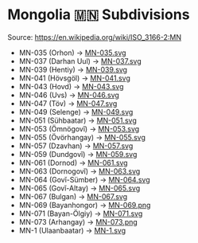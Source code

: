 # Mongolia 🇲🇳 Subdivisions

Source: https://en.wikipedia.org/wiki/ISO_3166-2:MN

* MN-035 (Orhon) -> [MN-035.svg](https://github.com/amckenna41/iso3166-flag-icons/blob/main/iso3166-2-icons/MN/MN-035.svg)
* MN-037 (Darhan Uul) -> [MN-037.svg](https://github.com/amckenna41/iso3166-flag-icons/blob/main/iso3166-2-icons/MN/MN-037.svg)
* MN-039 (Hentiy) -> [MN-039.svg](https://github.com/amckenna41/iso3166-flag-icons/blob/main/iso3166-2-icons/MN/MN-039.svg)
* MN-041 (Hövsgöl) -> [MN-041.svg](https://github.com/amckenna41/iso3166-flag-icons/blob/main/iso3166-2-icons/MN/MN-041.svg)
* MN-043 (Hovd) -> [MN-043.svg](https://github.com/amckenna41/iso3166-flag-icons/blob/main/iso3166-2-icons/MN/MN-043.svg)
* MN-046 (Uvs) -> [MN-046.svg](https://github.com/amckenna41/iso3166-flag-icons/blob/main/iso3166-2-icons/MN/MN-046.svg)
* MN-047 (Töv) -> [MN-047.svg](https://github.com/amckenna41/iso3166-flag-icons/blob/main/iso3166-2-icons/MN/MN-047.svg)
* MN-049 (Selenge) -> [MN-049.svg](https://github.com/amckenna41/iso3166-flag-icons/blob/main/iso3166-2-icons/MN/MN-049.svg)
* MN-051 (Sühbaatar) -> [MN-051.svg](https://github.com/amckenna41/iso3166-flag-icons/blob/main/iso3166-2-icons/MN/MN-051.svg)
* MN-053 (Ömnögovĭ) -> [MN-053.svg](https://github.com/amckenna41/iso3166-flag-icons/blob/main/iso3166-2-icons/MN/MN-053.svg)
* MN-055 (Övörhangay) -> [MN-055.svg](https://github.com/amckenna41/iso3166-flag-icons/blob/main/iso3166-2-icons/MN/MN-055.svg)
* MN-057 (Dzavhan) -> [MN-057.svg](https://github.com/amckenna41/iso3166-flag-icons/blob/main/iso3166-2-icons/MN/MN-057.svg)
* MN-059 (Dundgovĭ) -> [MN-059.svg](https://github.com/amckenna41/iso3166-flag-icons/blob/main/iso3166-2-icons/MN/MN-059.svg)
* MN-061 (Dornod) -> [MN-061.svg](https://github.com/amckenna41/iso3166-flag-icons/blob/main/iso3166-2-icons/MN/MN-061.svg)
* MN-063 (Dornogovĭ) -> [MN-063.svg](https://github.com/amckenna41/iso3166-flag-icons/blob/main/iso3166-2-icons/MN/MN-063.svg)
* MN-064 (Govĭ-Sümber) -> [MN-064.svg](https://github.com/amckenna41/iso3166-flag-icons/blob/main/iso3166-2-icons/MN/MN-064.svg)
* MN-065 (Govĭ-Altay) -> [MN-065.svg](https://github.com/amckenna41/iso3166-flag-icons/blob/main/iso3166-2-icons/MN/MN-065.svg)
* MN-067 (Bulgan) -> [MN-067.svg](https://github.com/amckenna41/iso3166-flag-icons/blob/main/iso3166-2-icons/MN/MN-067.svg)
* MN-069 (Bayanhongor) -> [MN-069.png](https://github.com/amckenna41/iso3166-flag-icons/blob/main/iso3166-2-icons/MN/MN-069.png)
* MN-071 (Bayan-Ölgiy) -> [MN-071.svg](https://github.com/amckenna41/iso3166-flag-icons/blob/main/iso3166-2-icons/MN/MN-071.svg)
* MN-073 (Arhangay) -> [MN-073.png](https://github.com/amckenna41/iso3166-flag-icons/blob/main/iso3166-2-icons/MN/MN-073.png)
* MN-1 (Ulaanbaatar) -> [MN-1.svg](https://github.com/amckenna41/iso3166-flag-icons/blob/main/iso3166-2-icons/MN/MN-1.svg)
